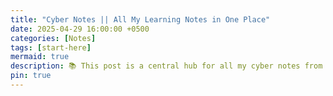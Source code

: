 ```yaml
---
title: "Cyber Notes || All My Learning Notes in One Place"
date: 2025-04-29 16:00:00 +0500
categories: [Notes]
tags: [start-here]
mermaid: true
description: 📚 This post is a central hub for all my cyber notes from different platform. I write detailed notes, revise them wikis, and publish them here for learning and reference.
pin: true
---
```

